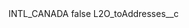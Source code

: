 <?xml version="1.0" encoding="UTF-8"?>
<CustomMetadata xmlns="http://soap.sforce.com/2006/04/metadata" xmlns:xsi="http://www.w3.org/2001/XMLSchema-instance">
    <label>INTL_CANADA</label>
    <protected>false</protected>
    <values>
        <field>L2O_toAddresses__c</field>
        <value xsi:nil="true"/>
    </values>
</CustomMetadata>
